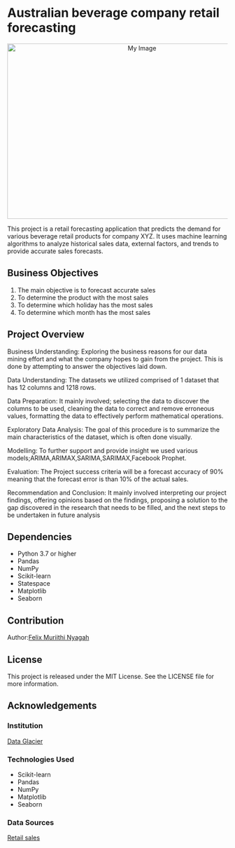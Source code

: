 # Australian beverage company retail forecasting
<p align="center">
  <img src="https://c8.alamy.com/comp/2BGBN00/illustration-with-non-alcoholic-drinks-vector-pictures-in-cartoon-style-2BGBN00.jpg" alt="My Image" width="600" height="400">
</p>


This project is a retail forecasting application that predicts the demand for various beverage retail products for company XYZ. It uses machine learning algorithms to analyze historical sales data, external factors, and trends to provide accurate sales forecasts.

## Business Objectives
1. The main objective is to forecast accurate sales
2. To determine the product with the most sales
3. To determine which holiday has the most sales
4. To determine which month has the most sales

## Project Overview
Business Understanding: Exploring the business reasons for our data mining effort and what the company hopes to gain from the project. This is done by attempting to answer the objectives laid down.

Data Understanding: The datasets we utilized comprised of 1 dataset that has 12 columns and 1218 rows.

Data Preparation: It mainly involved; selecting the data to discover the columns to be used, cleaning the data to correct and remove erroneous values, formatting the data to effectively perform mathematical operations.

Exploratory Data Analysis: The goal of this procedure is to summarize the main characteristics of the dataset, which is often done visually.

Modelling: To further support and provide insight we used various models;ARIMA,ARIMAX,SARIMA,SARIMAX,Facebook Prophet.

Evaluation: The Project success criteria will be a forecast accuracy of 90% meaning that the forecast error is than 10% of the actual sales.

Recommendation and Conclusion: It mainly involved interpreting our project findings, offering opinions based on the findings, proposing a solution to the gap discovered in the research that needs to be filled, and the next steps to be undertaken in future analysis


## Dependencies
* Python 3.7 or higher
* Pandas
* NumPy
* Scikit-learn
* Statespace
* Matplotlib
* Seaborn

## Contribution
Author:[Felix Muriithi Nyagah](https://www.linkedin.com/in/felix-nyagah-47315024a/)

## License
This project is released under the MIT License. See the LICENSE file for more information.

## Acknowledgements
### Institution
[Data Glacier](https://www.dataglacier.org/)

### Technologies Used
* Scikit-learn
* Pandas
* NumPy
* Matplotlib
* Seaborn

### Data Sources
[Retail sales](https://docs.google.com/spreadsheets/u/1/d/1sOTsmkY4ZeNzww_yDGePGYt1iXtZjNHb/edit?usp=sharing&ouid=110600711982317630177&rtpof=true&sd=true)

